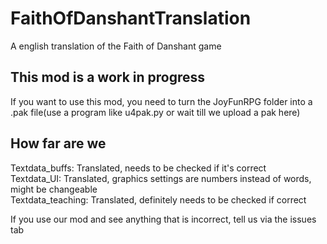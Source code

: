 # FaithOfDanshantTranslation
A english translation of the Faith of Danshant game


## This mod is a work in progress
If you want to use this mod, you need to turn the JoyFunRPG folder into a .pak file(use a program like u4pak.py or wait till we upload a pak here)

## How far are we
Textdata_buffs: Translated, needs to be checked if it's correct</br>
Textdata_UI: Translated, graphics settings are numbers instead of words, might be changeable</br>
Textdata_teaching: Translated, definitely needs to be checked if correct</br>

If you use our mod and see anything that is incorrect, tell us via the issues tab
